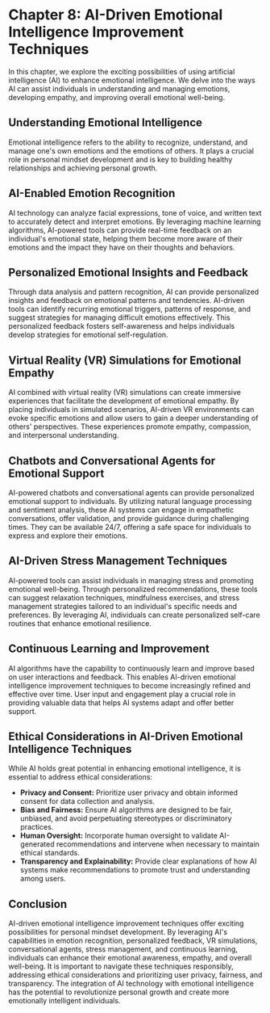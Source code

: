 Chapter 8: AI-Driven Emotional Intelligence Improvement Techniques
==================================================================

In this chapter, we explore the exciting possibilities of using artificial intelligence (AI) to enhance emotional intelligence. We delve into the ways AI can assist individuals in understanding and managing emotions, developing empathy, and improving overall emotional well-being.

Understanding Emotional Intelligence
------------------------------------

Emotional intelligence refers to the ability to recognize, understand, and manage one's own emotions and the emotions of others. It plays a crucial role in personal mindset development and is key to building healthy relationships and achieving personal growth.

AI-Enabled Emotion Recognition
------------------------------

AI technology can analyze facial expressions, tone of voice, and written text to accurately detect and interpret emotions. By leveraging machine learning algorithms, AI-powered tools can provide real-time feedback on an individual's emotional state, helping them become more aware of their emotions and the impact they have on their thoughts and behaviors.

Personalized Emotional Insights and Feedback
--------------------------------------------

Through data analysis and pattern recognition, AI can provide personalized insights and feedback on emotional patterns and tendencies. AI-driven tools can identify recurring emotional triggers, patterns of response, and suggest strategies for managing difficult emotions effectively. This personalized feedback fosters self-awareness and helps individuals develop strategies for emotional self-regulation.

Virtual Reality (VR) Simulations for Emotional Empathy
------------------------------------------------------

AI combined with virtual reality (VR) simulations can create immersive experiences that facilitate the development of emotional empathy. By placing individuals in simulated scenarios, AI-driven VR environments can evoke specific emotions and allow users to gain a deeper understanding of others' perspectives. These experiences promote empathy, compassion, and interpersonal understanding.

Chatbots and Conversational Agents for Emotional Support
--------------------------------------------------------

AI-powered chatbots and conversational agents can provide personalized emotional support to individuals. By utilizing natural language processing and sentiment analysis, these AI systems can engage in empathetic conversations, offer validation, and provide guidance during challenging times. They can be available 24/7, offering a safe space for individuals to express and explore their emotions.

AI-Driven Stress Management Techniques
--------------------------------------

AI-powered tools can assist individuals in managing stress and promoting emotional well-being. Through personalized recommendations, these tools can suggest relaxation techniques, mindfulness exercises, and stress management strategies tailored to an individual's specific needs and preferences. By leveraging AI, individuals can create personalized self-care routines that enhance emotional resilience.

Continuous Learning and Improvement
-----------------------------------

AI algorithms have the capability to continuously learn and improve based on user interactions and feedback. This enables AI-driven emotional intelligence improvement techniques to become increasingly refined and effective over time. User input and engagement play a crucial role in providing valuable data that helps AI systems adapt and offer better support.

Ethical Considerations in AI-Driven Emotional Intelligence Techniques
---------------------------------------------------------------------

While AI holds great potential in enhancing emotional intelligence, it is essential to address ethical considerations:

* **Privacy and Consent:** Prioritize user privacy and obtain informed consent for data collection and analysis.
* **Bias and Fairness:** Ensure AI algorithms are designed to be fair, unbiased, and avoid perpetuating stereotypes or discriminatory practices.
* **Human Oversight:** Incorporate human oversight to validate AI-generated recommendations and intervene when necessary to maintain ethical standards.
* **Transparency and Explainability:** Provide clear explanations of how AI systems make recommendations to promote trust and understanding among users.

Conclusion
----------

AI-driven emotional intelligence improvement techniques offer exciting possibilities for personal mindset development. By leveraging AI's capabilities in emotion recognition, personalized feedback, VR simulations, conversational agents, stress management, and continuous learning, individuals can enhance their emotional awareness, empathy, and overall well-being. It is important to navigate these techniques responsibly, addressing ethical considerations and prioritizing user privacy, fairness, and transparency. The integration of AI technology with emotional intelligence has the potential to revolutionize personal growth and create more emotionally intelligent individuals.

